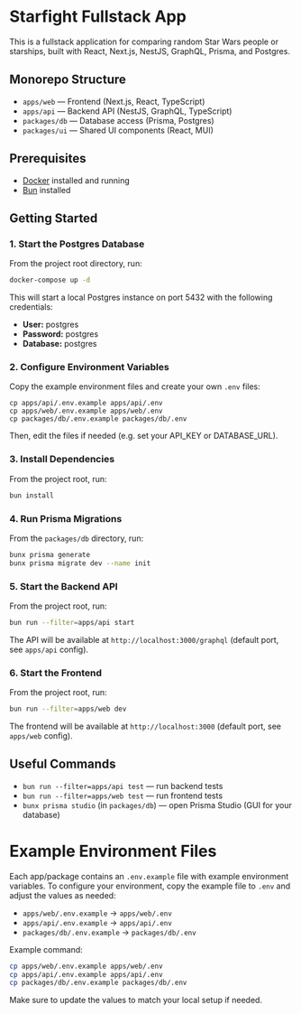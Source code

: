 # Starfight Fullstack App

This is a fullstack application for comparing random Star Wars people or starships, built with React, Next.js, NestJS, GraphQL, Prisma, and Postgres.

## Monorepo Structure

- `apps/web` — Frontend (Next.js, React, TypeScript)
- `apps/api` — Backend API (NestJS, GraphQL, TypeScript)
- `packages/db` — Database access (Prisma, Postgres)
- `packages/ui` — Shared UI components (React, MUI)

## Prerequisites

- [Docker](https://www.docker.com/get-started) installed and running
- [Bun](https://bun.sh/) installed

## Getting Started

### 1. Start the Postgres Database

From the project root directory, run:

```sh
docker-compose up -d
```

This will start a local Postgres instance on port 5432 with the following credentials:

- **User:** postgres
- **Password:** postgres
- **Database:** postgres

### 2. Configure Environment Variables

Copy the example environment files and create your own `.env` files:

```
cp apps/api/.env.example apps/api/.env
cp apps/web/.env.example apps/web/.env
cp packages/db/.env.example packages/db/.env
```

Then, edit the files if needed (e.g. set your API_KEY or DATABASE_URL).

### 3. Install Dependencies

From the project root, run:

```sh
bun install
```

### 4. Run Prisma Migrations

From the `packages/db` directory, run:

```sh
bunx prisma generate
bunx prisma migrate dev --name init
```

### 5. Start the Backend API

From the project root, run:

```sh
bun run --filter=apps/api start
```

The API will be available at `http://localhost:3000/graphql` (default port, see `apps/api` config).

### 6. Start the Frontend

From the project root, run:

```sh
bun run --filter=apps/web dev
```

The frontend will be available at `http://localhost:3000` (default port, see `apps/web` config).

## Useful Commands

- `bun run --filter=apps/api test` — run backend tests
- `bun run --filter=apps/web test` — run frontend tests
- `bunx prisma studio` (in `packages/db`) — open Prisma Studio (GUI for your database)

# Example Environment Files

Each app/package contains an `.env.example` file with example environment variables. To configure your environment, copy the example file to `.env` and adjust the values as needed:

- `apps/web/.env.example` → `apps/web/.env`
- `apps/api/.env.example` → `apps/api/.env`
- `packages/db/.env.example` → `packages/db/.env`

Example command:

```sh
cp apps/web/.env.example apps/web/.env
cp apps/api/.env.example apps/api/.env
cp packages/db/.env.example packages/db/.env
```

Make sure to update the values to match your local setup if needed.
